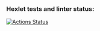 ### Hexlet tests and linter status:
[![Actions Status](https://github.com/denbon05/python-project-lvl3/workflows/hexlet-check/badge.svg)](https://github.com/denbon05/python-project-lvl3/actions)
